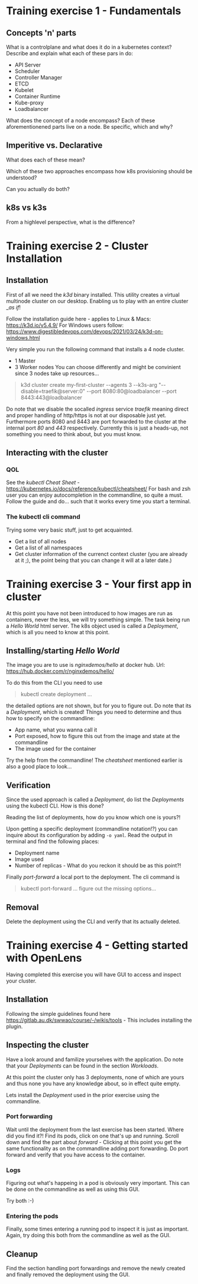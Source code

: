 # Training exercise 1 - Fundamentals

## Concepts 'n' parts

What is a controlplane and what does it do in a kubernetes context?
Describe and explain what each of these pars in do:
- API Server
- Scheduler
- Controller Manager
- ETCD
- Kubelet
- Container Runtime
- Kube-proxy
- Loadbalancer

What does the concept of a node encompass? 
Each of these aforementionened parts live on a node. Be specific, which and why?

## Imperitive vs. Declarative

What does each of these mean?

Which of these two approaches encompass how k8s provisioning should be understood?

Can you actually do both?


## k8s vs k3s

From a highlevel perspective, what is the difference?

# Training exercise 2 - Cluster Installation

## Installation


First of all we need the _k3d_ binary installed. This utility creates a virtual
multinode cluster on our desktop. Enabling us to play with an entire cluster
__as if_!

Follow the installation guide here - applies to Linux & Macs: https://k3d.io/v5.4.9/
For Windows users follow: https://www.digestibledevops.com/devops/2021/03/24/k3d-on-windows.html


Very simple you run the following command that installs a 4 node cluster. 
- 1 Master
- 3 Worker nodes
You can choose differently and might be convinient since 3 nodes take up resources...

> k3d cluster create my-first-cluster --agents 3 --k3s-arg "--disable=traefik@server:0" --port 8080:80@loadbalancer --port 8443:443@loadbalancer

Do note that we disable the socalled _ingress_ service _traefik_ meaning direct
and proper handling of http/https is not at our disposable just yet.
Furthermore ports 8080 and 8443 are port forwarded to the cluster at the
internal port _80_ and _443_ respectively. Currently this is just a heads-up,
not something you need to think about, but you must know.

## Interacting with the cluster

### QOL

See the _kubectl Cheat Sheet_ -
https://kubernetes.io/docs/reference/kubectl/cheatsheet/ For bash and zsh user
you can enjoy autocompletion in the commandline, so quite a must. Follow the
guide and do... such that it works every time you start a terminal.

### The kubectl cli command

Trying some very basic stuff, just to get acquainted.
- Get a list of all nodes
- Get a list of all namespaces
- Get cluster information of the currenct context cluster (you are already at it
  ;), the point being that you can change it will at a later date.)

# Training exercise 3 - Your first app in cluster

At this point you have not been introduced to how images are run as containers,
never the less, we will try something simple. The task being run a _Hello
World_ html server. The k8s object used is called a _Deployment_, which is all you
need to know at this point.

## Installing/starting _Hello World_

The image you are to use is _nginxdemos/hello_ at docker hub. Url: https://hub.docker.com/r/nginxdemos/hello/

To do this from the CLI you need to use 
> kubectl create deployment ...

the detailed options are not shown, but for you to figure out. Do note that its
a _Deployment_, which is created!  Things you need to determine and thus how to
specify on the commandline:
- App name, what you wanna call it
- Port exposed, how to figure this out from the image and state at the commandline
- The image used for the container

Try the help from the commandline! The _cheatsheet_ mentioned earlier is also a
good place to look...

## Verification

Since the used approach is called a _Deployment_, do list the _Deployments_
using the kubectl CLI. How is this done?

Reading the list of deployments, how do you know which one is yours?!

Upon getting a specific deployment (commandline notation!?) you can inquire
about its configuration by adding `-o yaml`. Read the output in terminal and
find the following places:
- Deployment name
- Image used
- Number of replicas - What do you reckon it should be as this point?!

Finally _port-forward_ a local port to the deployment. The cli command is 
> kubectl port-forward ...
figure out the missing options...

## Removal

Delete the deployment using the CLI and verify that its actually deleted.


# Training exercise 4 - Getting started with OpenLens 

Having completed this exercise you will have GUI to access and inspect your cluster. 

## Installation 

Following the simple guidelines found here
https://gitlab.au.dk/swwao/course/-/wikis/tools - This includes installing the
plugin.

## Inspecting the cluster

Have a look around and familize yourselves with the application. Do note that
your _Deployments_ can be found in the section _Workloads_.

At this point the cluster only has 3 deployments, none of which are yours and
thus none you have any knowledge about, so in effect quite empty.

Lets install the _Deployment_ used in the prior exercise using the commandline.

### Port forwarding

Wait until the deployment from the last exercise has been started. Where did you
find it?!  Find its pods, click on one that's up and running. Scroll down and
find the part about _forward_ - Clicking at this point you get the same
functionality as on the commandline adding port forwarding. Do port forward and
verify that you have access to the container.

### Logs

Figuring out what's happeing in a pod is obviously very important. This can be
done on the commandline as well as using this GUI.

Try both :-)


### Entering the pods

Finally, some times entering a running pod to inspect it is just as
important. Again, try doing this both from the commandline as well as the GUI.



## Cleanup

Find the section handling port forwardings and remove the newly created and
finally removed the deployment using the GUI.
